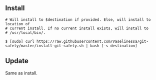 ## Install ##

	# Will install to $destination if provided. Else, will install to location of
	# current install. If no current install exists, will install to
	# /usr/local/bin/.

	$ [sudo] curl https://raw.githubusercontent.com/Vaselinessa/git-safety/master/install-git-safety.sh | bash [-s destination]

## Update ##

Same as install.
